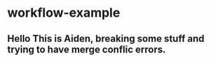 # workflow-example

## Hello This is Aiden, breaking some stuff and trying to have merge conflic errors.